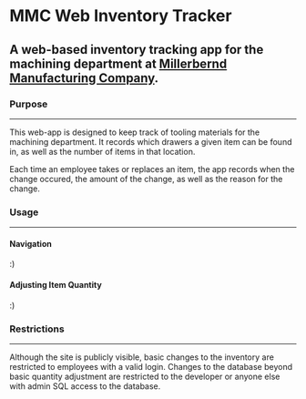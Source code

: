 # MMC Web Inventory Tracker

## A web-based inventory tracking app for the machining department at [Millerbernd Manufacturing Company](http://www.millerberndmfg.com/ring-cylinder/products/cnc-machining/).

### Purpose
---
This web-app is designed to keep track of tooling materials for the machining department. It records which drawers a given item can be found in, as well as the number of items in that location.

Each time an employee takes or replaces an item, the app records when the change occured, the amount of the change, as well as the reason for the change.

### Usage
---
#### Navigation

:)

#### Adjusting Item Quantity

:)

### Restrictions
---
Although the site is publicly visible, basic changes to the inventory are restricted to employees with a valid login. Changes to the database beyond basic quantity adjustment are restricted to the developer or anyone else with admin SQL access to the database.
